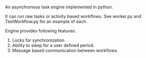 An asynchronous task engine implemented in python.

It can run raw tasks or activity based workflows. See worker.py and TestWorkflow.py for an example of each.

Engine provides following features:
1. Locks for synchronization.
2. Ability to sleep for a user defined period.
3. Message based communication between workflows.
